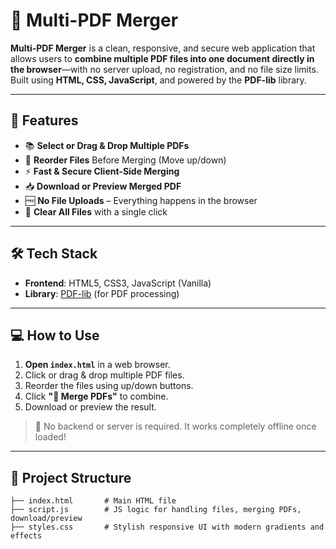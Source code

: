 # 📄 Multi-PDF Merger

**Multi-PDF Merger** is a clean, responsive, and secure web application that allows users to **combine multiple PDF files into one document directly in the browser**—with no server upload, no registration, and no file size limits. Built using **HTML, CSS, JavaScript**, and powered by the **PDF-lib** library.

---

## 🚀 Features

- 📚 **Select or Drag & Drop Multiple PDFs**
- 🔄 **Reorder Files** Before Merging (Move up/down)
- ⚡ **Fast & Secure Client-Side Merging**
- 📥 **Download or Preview Merged PDF**
- 🆓 **No File Uploads** – Everything happens in the browser
- 🧹 **Clear All Files** with a single click

---

## 🛠️ Tech Stack

- **Frontend**: HTML5, CSS3, JavaScript (Vanilla)
- **Library**: [PDF-lib](https://github.com/Hopding/pdf-lib) (for PDF processing)

---

## 💻 How to Use

1. **Open `index.html`** in a web browser.
2. Click or drag & drop multiple PDF files.
3. Reorder the files using up/down buttons.
4. Click **"📎 Merge PDFs"** to combine.
5. Download or preview the result.

> 📝 No backend or server is required. It works completely offline once loaded!

---

## 📂 Project Structure

```plaintext
├── index.html       # Main HTML file
├── script.js        # JS logic for handling files, merging PDFs, download/preview
├── styles.css       # Stylish responsive UI with modern gradients and effects
